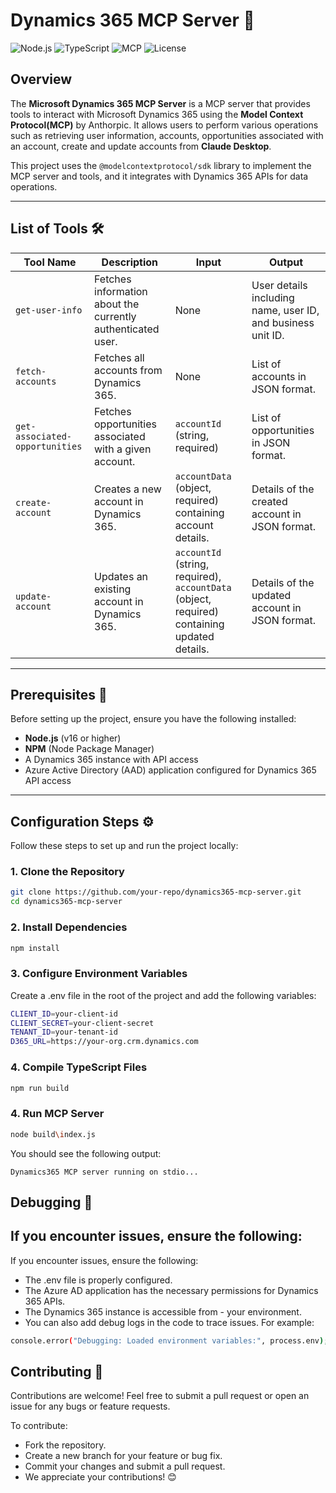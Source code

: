 # Dynamics 365 MCP Server 🚀

![Node.js](https://img.shields.io/badge/Node.js-v16%2B-green)
![TypeScript](https://img.shields.io/badge/TypeScript-4.x-blue)
![MCP](https://img.shields.io/badge/MCP-orange)
![License](https://img.shields.io/badge/License-MIT-yellow)

## Overview

The **Microsoft Dynamics 365 MCP Server** is a MCP server that provides tools to interact with Microsoft Dynamics 365 using the **Model Context Protocol(MCP)** by Anthorpic. It allows users to perform various operations such as retrieving user information, accounts, opportunities associated with an account, create and update accounts from **Claude Desktop**.

This project uses the `@modelcontextprotocol/sdk` library to implement the MCP server and tools, and it integrates with Dynamics 365 APIs for data operations.

---

## List of Tools 🛠️

| **Tool Name**                  | **Description**                                             | **Input**                                                                                    | **Output**                                                  |
| ------------------------------ | ----------------------------------------------------------- | -------------------------------------------------------------------------------------------- | ----------------------------------------------------------- |
| `get-user-info`                | Fetches information about the currently authenticated user. | None                                                                                         | User details including name, user ID, and business unit ID. |
| `fetch-accounts`               | Fetches all accounts from Dynamics 365.                     | None                                                                                         | List of accounts in JSON format.                            |
| `get-associated-opportunities` | Fetches opportunities associated with a given account.      | `accountId` (string, required)                                                               | List of opportunities in JSON format.                       |
| `create-account`               | Creates a new account in Dynamics 365.                      | `accountData` (object, required) containing account details.                                 | Details of the created account in JSON format.              |
| `update-account`               | Updates an existing account in Dynamics 365.                | `accountId` (string, required), `accountData` (object, required) containing updated details. | Details of the updated account in JSON format.              |

---

## Prerequisites 📝

Before setting up the project, ensure you have the following installed:

- **Node.js** (v16 or higher)
- **NPM** (Node Package Manager)
- A Dynamics 365 instance with API access
- Azure Active Directory (AAD) application configured for Dynamics 365 API access

---

## Configuration Steps ⚙️

Follow these steps to set up and run the project locally:

### 1. Clone the Repository

```sh
git clone https://github.com/your-repo/dynamics365-mcp-server.git
cd dynamics365-mcp-server
```

### 2. Install Dependencies

```sh
npm install
```

### 3. Configure Environment Variables

Create a .env file in the root of the project and add the following variables:

```sh
CLIENT_ID=your-client-id
CLIENT_SECRET=your-client-secret
TENANT_ID=your-tenant-id
D365_URL=https://your-org.crm.dynamics.com

```

### 4. Compile TypeScript Files

```sh
npm run build

```

### 4. Run MCP Server

```sh
node build\index.js
```

You should see the following output:

```plaintext
Dynamics365 MCP server running on stdio...
```

## Debugging 🐛

## If you encounter issues, ensure the following:

If you encounter issues, ensure the following:

- The .env file is properly configured.
- The Azure AD application has the necessary permissions for Dynamics 365 APIs.
- The Dynamics 365 instance is accessible from - your environment.
- You can also add debug logs in the code to trace issues. For example:

```sh
console.error("Debugging: Loaded environment variables:", process.env);
```

## Contributing 🤝

Contributions are welcome! Feel free to submit a pull request or open an issue for any bugs or feature requests.

To contribute:

- Fork the repository.
- Create a new branch for your feature or bug fix.
- Commit your changes and submit a pull request.
- We appreciate your contributions! 😊
